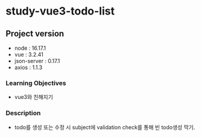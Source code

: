 # study-vue3-todo-list

## Project version

- node : 16.17.1
- vue : 3.2.41
- json-server : 0.17.1
- axios : 1.1.3

### Learning Objectives

- vue3와 친해지기

### Description

- todo를 생성 또는 수정 시 subject에 validation check를 통해 빈 todo생성 막기.